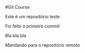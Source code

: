 #Git Course

Este é um repositório teste

Foi feito o primeiro commit

Bla bla bla

Mandando para o repositório remoto
